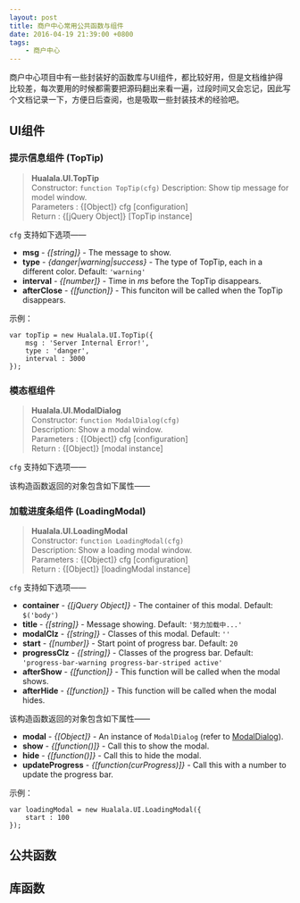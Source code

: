 ```yaml
---
layout: post
title: 商户中心常用公共函数与组件
date: 2016-04-19 21:39:00 +0800
tags: 
    - 商户中心
---
```


商户中心项目中有一些封装好的函数库与UI组件，都比较好用，但是文档维护得比较差，每次要用的时候都需要把源码翻出来看一遍，过段时间又会忘记，因此写个文档记录一下，方便日后查阅，也是吸取一些封装技术的经验吧。

## UI组件

### 提示信息组件 (TopTip)

> **Hualala.UI.TopTip**  
> Constructor: `function TopTip(cfg)`
> Description: Show tip message for model window.  
> Parameters : {[Object]} cfg [configuration]  
> Return     : {[jQuery Object]} [TopTip instance]

`cfg` 支持如下选项——

- **msg** - *{[string]}* - The message to show.
- **type** - *{danger|warning|success}* - The type of TopTip, each in a different color. Default: `'warning'`
- **interval** - *{[number]}* - Time in *ms* before the TopTip disappears.
- **afterClose** - *{[function]}* - This funciton will be called when the TopTip disappears.

示例：

```
var topTip = new Hualala.UI.TopTip({
    msg : 'Server Internal Error!',
    type : 'danger',
    interval : 3000
});
```

### 模态框组件

> **Hualala.UI.ModalDialog**  
> Constructor: `function ModalDialog(cfg)`  
> Description: Show a modal window.  
> Parameters : {[Object]} cfg [configuration]  
> Return     : {[Object]} [modal instance]  

`cfg` 支持如下选项——


该构造函数返回的对象包含如下属性——


### 加载进度条组件 (LoadingModal)

> **Hualala.UI.LoadingModal**  
> Constructor: `function LoadingModal(cfg)`  
> Description: Show a loading modal window.  
> Parameters : {[Object]} cfg [configuration]  
> Return     : {[Object]} [loadingModal instance]  

`cfg` 支持如下选项——

- **container** - *{[jQuery Object]}* - The container of this modal. Default: `$('body')`
- **title** - *{[string]}* - Message showing. Default: `'努力加载中...'`
- **modalClz** - *{[string]}* - Classes of this modal. Default: `''`
- **start** - *{[number]}* - Start point of progress bar. Default: `20`
- **progressClz** - *{[string]}* - Classes of the progress bar. Default: `'progress-bar-warning progress-bar-striped active'` 
- **afterShow** - *{[function]}* - This function will be called when the modal shows.
- **afterHide** - *{[function]}* - This function will be called when the modal hides.

该构造函数返回的对象包含如下属性——

- **modal** - *{[Object]}* - An instance of `ModalDialog` (refer to [ModalDialog](#)).  
- **show** - *{[function()]}* - Call this to show the modal.
- **hide** - *{[function()]}* - Call this to hide the modal.
- **updateProgress** - *{[function(curProgress)]}* - Call this with a number to update the progress bar.

示例：

```
var loadingModal = new Hualala.UI.LoadingModal({
    start : 100
});
```


## 公共函数



## 库函数